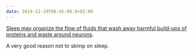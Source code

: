 ```yaml
---
date: 2019-12-19T06:45:00.0+02:00
---
```


[Sleep may organize the flow of fluids that wash away harmful build-ups of proteins and waste around neurons](https://www.quantamagazine.org/sleeping-brain-waves-draw-a-healthy-bath-for-neurons-20191216/).

A very good reason not to skimp on sleep. 